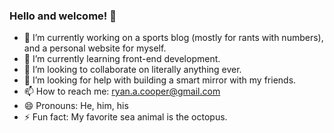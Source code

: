 ### Hello and welcome! 👋

<!--
**rcooper47/rcooper47** is a ✨ _special_ ✨ repository because its `README.md` (this file) appears on your GitHub profile.

Here are some ideas to get you started:
-->
- 🔭 I’m currently working on a sports blog (mostly for rants with numbers), and a personal website for myself.
- 🌱 I’m currently learning front-end development.
- 👯 I’m looking to collaborate on literally anything ever.
- 🤔 I’m looking for help with building a smart mirror with my friends.
- 📫 How to reach me: ryan.a.cooper@gmail.com
- 😄 Pronouns: He, him, his
- ⚡ Fun fact: My favorite sea animal is the octopus.
<!-- 💬 Ask me about ...-->
